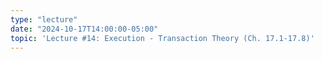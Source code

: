 ```yaml
---
type: "lecture"
date: "2024-10-17T14:00:00-05:00"
topic: 'Lecture #14: Execution - Transaction Theory (Ch. 17.1-17.8)'
---
```

